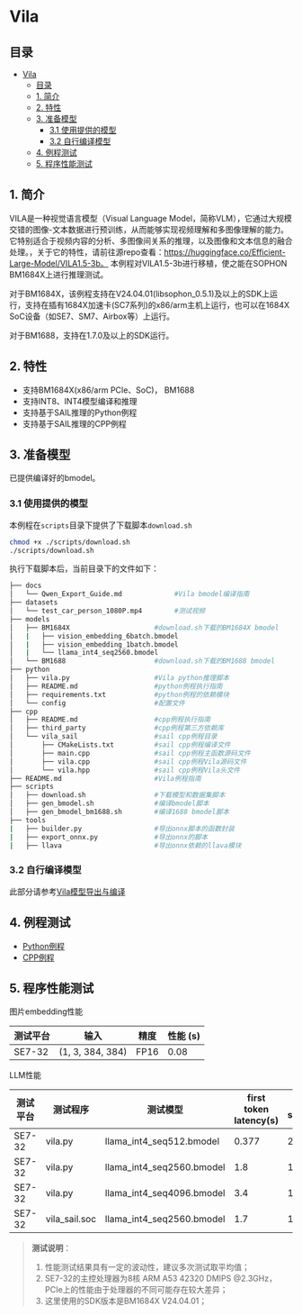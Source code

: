 # Vila

## 目录
- [Vila](#vila)
  - [目录](#目录)
  - [1. 简介](#1-简介)
  - [2. 特性](#2-特性)
  - [3. 准备模型](#3-准备模型)
    - [3.1 使用提供的模型](#31-使用提供的模型)
    - [3.2 自行编译模型](#32-自行编译模型)
  - [4. 例程测试](#4-例程测试)
  - [5. 程序性能测试](#5-程序性能测试)

## 1. 简介
VILA是一种视觉语言模型（Visual Language Model，简称VLM），它通过大规模交错的图像-文本数据进行预训练，从而能够实现视频理解和多图像理解的能力。它特别适合于视频内容的分析、多图像间关系的推理，以及图像和文本信息的融合处理。，关于它的特性，请前往源repo查看：https://huggingface.co/Efficient-Large-Model/VILA1.5-3b。 本例程对VILA1.5-3b进行移植，使之能在SOPHON BM1684X上进行推理测试。

对于BM1684X，该例程支持在V24.04.01(libsophon_0.5.1)及以上的SDK上运行，支持在插有1684X加速卡(SC7系列)的x86/arm主机上运行，也可以在1684X SoC设备（如SE7、SM7、Airbox等）上运行。

对于BM1688，支持在1.7.0及以上的SDK运行。


## 2. 特性
* 支持BM1684X(x86/arm PCIe、SoC)， BM1688
* 支持INT8、INT4模型编译和推理
* 支持基于SAIL推理的Python例程
* 支持基于SAIL推理的CPP例程


## 3. 准备模型
已提供编译好的bmodel。
### 3.1 使用提供的模型

​本例程在`scripts`目录下提供了下载脚本`download.sh`

```bash
chmod +x ./scripts/download.sh
./scripts/download.sh 
```

执行下载脚本后，当前目录下的文件如下：
```bash
├── docs
│   └── Qwen_Export_Guide.md             #Vila bmodel编译指南
├── datasets
│   └── test_car_person_1080P.mp4        #测试视频
├── models
│   ├── BM1684X                     #download.sh下载的BM1684X bmodel
│   |   ├── vision_embedding_6batch.bmodel   
│   |   ├── vision_embedding_1batch.bmodel   
│   |   └── llama_int4_seq2560.bmodel
│   └── BM1688                      #download.sh下载的BM1688 bmodel
├── python
│   ├── vila.py                     #Vila python推理脚本
│   ├── README.md                   #python例程执行指南
│   ├── requirements.txt            #python例程的依赖模块
│   └── config                      #配置文件
├── cpp
│   ├── README.md                   #cpp例程执行指南
│   ├── third_party                 #cpp例程第三方依赖库
│   └── vila_sail                   #sail cpp例程目录
│       ├── CMakeLists.txt          #sail cpp例程编译文件   
│       ├── main.cpp                #sail cpp例程主函数源码文件 
│       ├── vila.cpp                #sail cpp例程Vila源码文件 
│       └── vila.hpp                #sail cpp例程Vila头文件 
├── README.md                       #Vila例程指南
├── scripts                         
│   ├── download.sh                 #下载模型和数据集脚本
│   ├── gen_bmodel.sh               #编译bmodel脚本
│   ├── gen_bmodel_bm1688.sh        #编译1688 bmodel脚本
├── tools
|   ├── builder.py                  #导出onnx脚本的函数封装
|   ├── export_onnx.py              #导出onnx的脚本
|   ├── llava                       #导出onnx依赖的llava模块
```


### 3.2 自行编译模型
此部分请参考[Vila模型导出与编译](./docs/Vila_Export_Guide.md)

## 4. 例程测试

- [Python例程](./python/README.md)
- [CPP例程](./cpp/README.md)

## 5. 程序性能测试
图片embedding性能

|   测试平台   |    输入            |           精度           |       性能 (s)        | 
| ----------- | ----------------  | ------------------------| --------------------- | 
| SE7-32      | (1, 3, 384, 384)  | FP16                    |    0.08               |


LLM性能


|   测试平台   |     测试程序       |           测试模型              |first token latency(s) |token per second(tokens/s)| 
| ----------- | ----------------  | ------------------------------| --------------------- | ------------------------ | 
| SE7-32      | vila.py           | llama_int4_seq512.bmodel      |    0.377              |    24.2                | 
| SE7-32      | vila.py           | llama_int4_seq2560.bmodel     |    1.8                |    17.79               | 
| SE7-32      | vila.py           | llama_int4_seq4096.bmodel     |    3.4                |    14.98               | 
| SE7-32      | vila_sail.soc     | llama_int4_seq2560.bmodel     |    1.7                |    19.9               | 


> **测试说明**：  
> 1. 性能测试结果具有一定的波动性，建议多次测试取平均值；
> 2. SE7-32的主控处理器为8核 ARM A53 42320 DMIPS @2.3GHz，PCIe上的性能由于处理器的不同可能存在较大差异；
> 3. 这里使用的SDK版本是BM1684X V24.04.01；
